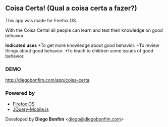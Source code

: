 Coisa Certa! (Qual a coisa certa a fazer?)
-----------------------
This app was made for Firefox OS.

With the Coisa Certa! all people can learn and test their knowledge on good behavior.

**Indicated uses**
+To get more knowledge about good behavior.
+To review things about good behavior.
+To teach to children some issues of good behavior.

### DEMO

http://diegobonfim.com/app/coisa-certa

### Powered by
+ [Firefox OS](http://mozilla.org/pt-BR/firefox/os/)
+ [JQuery-Mobile.js](http://jquerymobile.com/)



Developed by **Diego Bonfim** &lt;diego@diegobonfim.com&gt;
